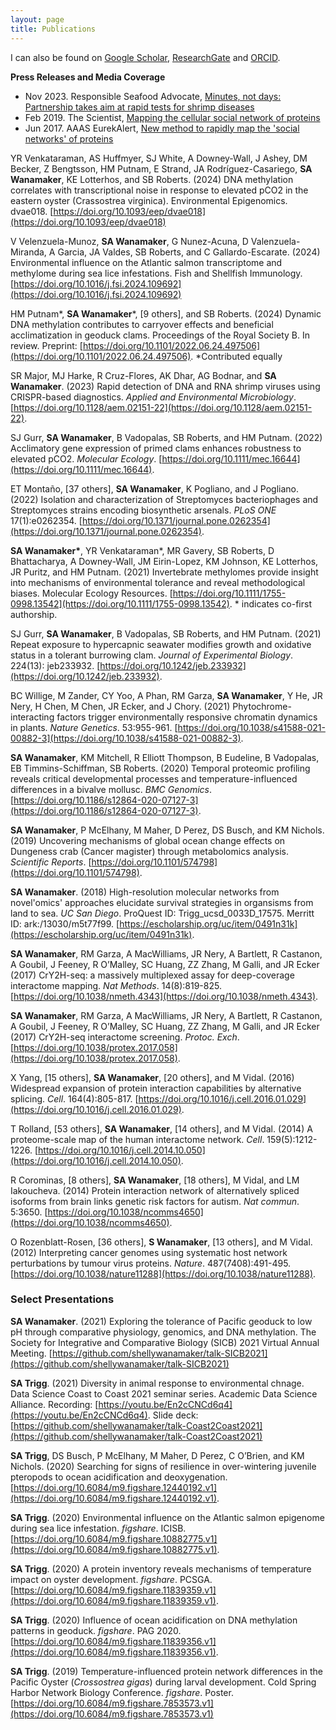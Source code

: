 ```yaml
---
layout: page
title: Publications 
---
```


I can also be found on [Google Scholar](https://scholar.google.com/citations?user=LVDTddwAAAAJ&hl=en), [ResearchGate](https://www.researchgate.net/profile/Shelly_Trigg) and [ORCID](https://orcid.org/0000-0001-6904-4149).

**Press Releases and Media Coverage**

- Nov 2023. Responsible Seafood Advocate, [Minutes, not days: Partnership takes aim at rapid tests for shrimp diseases](https://www.globalseafood.org/advocate/minutes-not-days-partnership-takes-aim-at-rapid-tests-for-shrimp-diseases/)
- Feb 2019. The Scientist, [Mapping the cellular social network of proteins](https://www.the-scientist.com/mapping-the-cellular-social-network-of-proteins-65385)
- Jun 2017. AAAS EurekAlert, [New method to rapidly map the 'social networks' of proteins](https://www.eurekalert.org/news-releases/718259)

YR Venkataraman, AS Huffmyer, SJ White, A Downey-Wall, J Ashey, DM Becker, Z Bengtsson, HM Putnam, E Strand, JA Rodríguez-Casariego, **SA Wanamaker**, KE Lotterhos, and SB Roberts. (2024) DNA methylation correlates with transcriptional noise in response to elevated pCO2 in the eastern oyster (Crassostrea virginica). Environmental Epigenomics. dvae018. [https://doi.org/10.1093/eep/dvae018](https://doi.org/10.1093/eep/dvae018)

V Velenzuela-Munoz, **SA Wanamaker**, G Nunez-Acuna, D Valenzuela-Miranda, A Garcia, JA Valdes, SB Roberts, and C Gallardo-Escarate. (2024) Environmental influence on the Atlantic salmon transcriptome and methylome during sea lice infestations. Fish and Shellfish Immunology. [https://doi.org/10.1016/j.fsi.2024.109692](https://doi.org/10.1016/j.fsi.2024.109692)

HM Putnam*, **SA Wanamaker***, [9 others], and SB Roberts. (2024) Dynamic DNA methylation contributes to carryover effects and beneficial acclimatization in geoduck clams. Proceedings of the Royal Society B. In review. Preprint: [https://doi.org/10.1101/2022.06.24.497506](https://doi.org/10.1101/2022.06.24.497506). *Contributed equally

SR Major, MJ Harke, R Cruz-Flores, AK Dhar, AG Bodnar, and **SA Wanamaker**. (2023) Rapid detection of DNA and RNA shrimp viruses using CRISPR-based diagnostics. _Applied and Environmental Microbiology_. [https://doi.org/10.1128/aem.02151-22](https://doi.org/10.1128/aem.02151-22).

SJ Gurr, **SA Wanamaker**, B Vadopalas, SB Roberts, and HM Putnam. (2022) Acclimatory gene expression of primed clams enhances robustness to elevated pCO2. _Molecular Ecology_. [https://doi.org/10.1111/mec.16644](https://doi.org/10.1111/mec.16644).

ET Montaño, [37 others], **SA Wanamaker**, K Pogliano, and J Pogliano. (2022) Isolation and characterization of Streptomyces bacteriophages and Streptomyces strains encoding biosynthetic arsenals. _PLoS ONE_ 17(1):e0262354. [https://doi.org/10.1371/journal.pone.0262354](https://doi.org/10.1371/journal.pone.0262354).

**SA Wanamaker\***, YR Venkataraman*, MR Gavery, SB Roberts, D Bhattacharya, A Downey-Wall, JM Eirin-Lopez, KM Johnson, KE Lotterhos, JR Puritz, and HM Putnam. (2021) Invertebrate methylomes provide insight into mechanisms of environmental tolerance and reveal methodological biases. Molecular Ecology Resources. [https://doi.org/10.1111/1755-0998.13542](https://doi.org/10.1111/1755-0998.13542). * indicates co-first authorship.

SJ Gurr, **SA Wanamaker**, B Vadopalas, SB Roberts, and HM Putnam. (2021) Repeat exposure to hypercapnic seawater modifies growth and oxidative status in a tolerant burrowing clam. _Journal of Experimental Biology_. 224(13): jeb233932. [https://doi.org/10.1242/jeb.233932](https://doi.org/10.1242/jeb.233932).

BC Willige, M Zander, CY Yoo, A Phan, RM Garza, **SA Wanamaker**, Y He, JR Nery, H Chen, M Chen, JR Ecker, and J Chory. (2021) Phytochrome-interacting factors trigger environmentally responsive chromatin dynamics in plants. _Nature Genetics_. 53:955-961. [https://doi.org/10.1038/s41588-021-00882-3](https://doi.org/10.1038/s41588-021-00882-3).
	**SA Wanamaker**, KM Mitchell, R Elliott Thompson, B Eudeline, B Vadopalas, EB Timmins-Schiffman, SB Roberts. (2020) Temporal proteomic profiling reveals critical developmental processes and temperature-influenced differences in a bivalve mollusc. _BMC Genomics_. [https://doi.org/10.1186/s12864-020-07127-3](https://doi.org/10.1186/s12864-020-07127-3).**SA Wanamaker**, P McElhany, M Maher, D Perez, DS Busch, and KM Nichols. (2019) Uncovering mechanisms of global ocean change effects on Dungeness crab (Cancer magister) through metabolomics analysis. _Scientific Reports_. [https://doi.org/10.1101/574798](https://doi.org/10.1101/574798).

**SA Wanamaker**. (2018) High-resolution molecular networks from novel'omics' approaches elucidate survival strategies in organsisms from land to sea. _UC San Diego_. ProQuest ID: Trigg\_ucsd\_0033D\_17575. Merritt ID: ark:/13030/m5t77f99. [https://escholarship.org/uc/item/0491n31k](https://escholarship.org/uc/item/0491n31k).
**SA Wanamaker**, RM Garza, A MacWilliams, JR Nery, A Bartlett, R Castanon, A Goubil, J Feeney, R O’Malley, SC Huang, ZZ Zhang, M Galli, and JR Ecker (2017) CrY2H-seq: a massively multiplexed assay for deep-coverage interactome mapping. _Nat Methods_. 14(8):819-825. [https://doi.org/10.1038/nmeth.4343](https://doi.org/10.1038/nmeth.4343).**SA Wanamaker**, RM Garza, A MacWilliams, JR Nery, A Bartlett, R Castanon, A Goubil, J Feeney, R O’Malley, SC Huang, ZZ Zhang, M Galli, and JR Ecker (2017) CrY2H-seq interactome screening. _Protoc. Exch_. [https://doi.org/10.1038/protex.2017.058](https://doi.org/10.1038/protex.2017.058).

X Yang, [15 others], **SA Wanamaker**, [20 others], and M Vidal. (2016) Widespread expansion of protein interaction capabilities by alternative splicing. _Cell_. 164(4):805-817. [https://doi.org/10.1016/j.cell.2016.01.029](https://doi.org/10.1016/j.cell.2016.01.029).T Rolland, [53 others], **SA Wanamaker**, [14 others], and M Vidal. (2014) A proteome-scale map of the human interactome network. _Cell_. 159(5):1212-1226. [https://doi.org/10.1016/j.cell.2014.10.050](https://doi.org/10.1016/j.cell.2014.10.050).R Corominas, [8 others], **SA Wanamaker**, [18 others], M Vidal, and LM Iakoucheva. (2014) Protein interaction network of alternatively spliced isoforms from brain links genetic risk factors for autism. _Nat commun_. 5:3650. [https://doi.org/10.1038/ncomms4650](https://doi.org/10.1038/ncomms4650).
O Rozenblatt-Rosen, [36 others], **S Wanamaker**, [13 others], and M Vidal. (2012) Interpreting cancer genomes using systematic host network perturbations by tumour virus proteins. _Nature_. 487(7408):491-495. [https://doi.org/10.1038/nature11288](https://doi.org/10.1038/nature11288).

### Select Presentations

**SA Wanamaker**. (2021) Exploring the tolerance of Pacific geoduck to low pH through comparative physiology, genomics, and DNA methylation. The Society for Integrative and Comparative Biology (SICB) 2021 Virtual Annual Meeting. [https://github.com/shellywanamaker/talk-SICB2021](https://github.com/shellywanamaker/talk-SICB2021)

**SA Trigg**. (2021) Diversity in animal response to environmental chnage. Data Science Coast to Coast 2021 seminar series. Academic Data Science Alliance. Recording: [https://youtu.be/En2cCNCd6q4](https://youtu.be/En2cCNCd6q4). Slide deck: [https://github.com/shellywanamaker/talk-Coast2Coast2021](https://github.com/shellywanamaker/talk-Coast2Coast2021)  

**SA Trigg**, DS Busch, P McElhany, M Maher, D Perez, C O’Brien, and KM Nichols. (2020) Searching for signs of resilience in over-wintering juvenile pteropods to ocean acidification and deoxygenation. [https://doi.org/10.6084/m9.figshare.12440192.v1](https://doi.org/10.6084/m9.figshare.12440192.v1).

**SA Trigg**. (2020) Environmental influence on the Atlantic salmon epigenome during sea lice infestation. _figshare_. ICISB. [https://doi.org/10.6084/m9.figshare.10882775.v1](https://doi.org/10.6084/m9.figshare.10882775.v1).

**SA Trigg**. (2020) A protein inventory reveals mechanisms of temperature impact on oyster development. _figshare_. PCSGA. [https://doi.org/10.6084/m9.figshare.11839359.v1](https://doi.org/10.6084/m9.figshare.11839359.v1).

**SA Trigg**. (2020) Influence of ocean acidification on DNA methylation patterns in geoduck. _figshare_. PAG 2020. [https://doi.org/10.6084/m9.figshare.11839356.v1](https://doi.org/10.6084/m9.figshare.11839356.v1).

**SA Trigg**. (2019) Temperature-influenced protein network differences in the Pacific Oyster (_Crossostrea gigas_) during larval development. Cold Spring Harbor Network Biology Conference. _figshare_. Poster. [https://doi.org/10.6084/m9.figshare.7853573.v1](https://doi.org/10.6084/m9.figshare.7853573.v1) 
